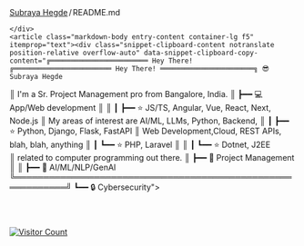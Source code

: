  <div class="Box mt-4 " >
  <div class="Box-body p-4">
    <div class="d-flex flex-justify-between">
      <div class="text-mono text-small mb-3">
        <a
          href="/SubrayaHegde/SubrayaHegde"
          class="no-underline Link--primary"
        >Subraya Hegde</a><span
          class="color-fg-muted d-inline-block"
          style="padding:0px 2px;"
        >/</span>README<span
         class="color-fg-muted"
        >.md</span>
      </div>

    </div>
    <article class="markdown-body entry-content container-lg f5" itemprop="text"><div class="snippet-clipboard-content notranslate position-relative overflow-auto" data-snippet-clipboard-copy-content="╔════════════════════════ Hey There!  ╔════════════════════════ Hey There! ═══════════════════════╗ 😎 Subraya Hegde
║ I'm a Sr. Project Management pro from Bangalore, India.   ║ ┣━━ 💻 App/Web development
║                                                           ║ ┃   ┣━━ ⭐ JS/TS, Angular, Vue, React, Next, Node.js 
║ My areas of interest are AI/ML, LLMs, Python, Backend,    ║ ┃   ┣━━ ⭐ Python, Django, Flask, FastAPI
║ Web Development,Cloud, REST APIs, blah, blah, anything    ║ ┃   ┗━━ ⭐ PHP, Laravel
║                                                           ║ ┃   ┗━━ ⭐ Dotnet, J2EE                     
║ related to computer programming out there.                ║ ┣━━ 🔢 Project Management
║                                                           ║ ┣━━ 🤖 AI/ML/NLP/GenAI
╚═══════════════════════════════════════════════════════════╝ ┗━━ 🔒 Cybersecurity">
<pre lang="plaintext" class="notranslate"><code>

</code></pre></div>

<p dir="auto"><a target="_blank" rel="noopener noreferrer nofollow" href="https://camo.githubusercontent.com/7a4721d900daad7829d916da8a98491d9ced7faead4745924552a7626861169d/68747470733a2f2f70726f66696c652d636f756e7465722e676c697463682e6d652f53696464686573682d4167617277616c2f636f756e742e737667"><img alt="Visitor Count" src="https://camo.githubusercontent.com/7a4721d900daad7829d916da8a98491d9ced7faead4745924552a7626861169d/68747470733a2f2f70726f66696c652d636f756e7465722e676c697463682e6d652f53696464686573682d4167617277616c2f636f756e742e737667" data-canonical-src="https://profile-counter.glitch.me/Siddhesh-Agarwal/count.svg" style="max-width: 100%;"></a></p>
</article>
  </div>
</div>
